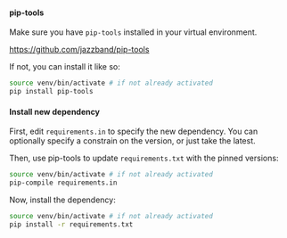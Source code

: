 #### pip-tools

Make sure you have `pip-tools` installed in your virtual environment.

https://github.com/jazzband/pip-tools

If not, you can install it like so:

```bash
source venv/bin/activate # if not already activated
pip install pip-tools
```

#### Install new dependency

First, edit `requirements.in` to specify the new dependency. You can optionally specify a constrain on the version, or just take the latest.

Then, use pip-tools to update `requirements.txt` with the pinned versions:

```bash
source venv/bin/activate # if not already activated
pip-compile requirements.in
```

Now, install the dependency:

```bash
source venv/bin/activate # if not already activated
pip install -r requirements.txt
```
